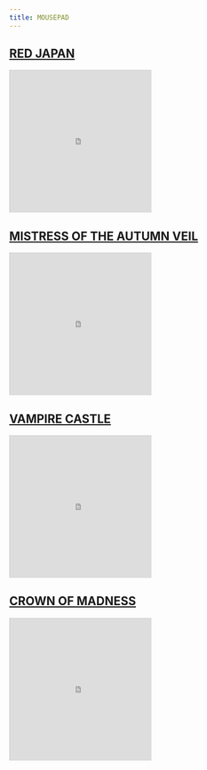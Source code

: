 ```yaml
---
title: MOUSEPAD
---
```


## [RED JAPAN](https://www.inkedgaming.com/products/red-japan-extended-mousepad?variant=42876984557768)

<div style="overflow:hidden;padding:0;position:relative;height:256;width:256;"><iframe 
style="-moz-transform: scale(0.25, 0.25); - webkit-transform: scale(0.25, 0.25); 
-o-transform: scale(0.25, 0.25);
-ms-transform: scale(0.25, 0.25);
transform: scale(0.25, 0.25); 
-moz-transform-origin: top left;
-webkit-transform-origin: top left;
-o-transform-origin: top left;-ms-transform-origin: top left;transform-origin: top left;" height=1024 width=1024 src="https://www.inkedgaming.com/cdn/shop/files/052Rayskinz-RedJapan_052A_1024x1024.jpg?v=1693423239"></iframe></div>

## [MISTRESS OF THE AUTUMN VEIL](https://www.inkedgaming.com/products/mistress-of-the-autumn-veil-extended-mousepad?variant=42897482318024)

<div style="overflow:hidden;padding:0;position:relative;height:256;width:256;"><iframe 
style="-moz-transform: scale(0.25, 0.25); - webkit-transform: scale(0.25, 0.25); 
-o-transform: scale(0.25, 0.25);
-ms-transform: scale(0.25, 0.25);
transform: scale(0.25, 0.25); 
-moz-transform-origin: top left;
-webkit-transform-origin: top left;
-o-transform-origin: top left;-ms-transform-origin: top left;transform-origin: top left;" height=1024 width=1024 src="https://www.inkedgaming.com/cdn/shop/files/052TheCuriographer-MistressOfTheAutumnVeil_052A_1024x1024.jpg?v=1695147712"></iframe></div>

## [VAMPIRE CASTLE](https://www.inkedgaming.com/products/moonlit-vampire-castle-extended-mousepad?variant=42165459878088)

<div style="overflow:hidden;padding:0;position:relative;height:256;width:256;"><iframe 
style="-moz-transform: scale(0.25, 0.25); - webkit-transform: scale(0.25, 0.25); 
-o-transform: scale(0.25, 0.25);
-ms-transform: scale(0.25, 0.25);
transform: scale(0.25, 0.25); 
-moz-transform-origin: top left;
-webkit-transform-origin: top left;
-o-transform-origin: top left;-ms-transform-origin: top left;transform-origin: top left;" height=1024 width=1024 src="https://www.inkedgaming.com/cdn/shop/products/052ClintCearley-MoonlitVampireCastle_1024x1024.jpg?v=1660932630"></iframe></div>

## [CROWN OF MADNESS](https://www.inkedgaming.com/products/crown-of-madness-extended-mousepad?variant=42949835456712)

<div style="overflow:hidden;padding:0;position:relative;height:256;width:256;"><iframe 
style="-moz-transform: scale(0.25, 0.25); - webkit-transform: scale(0.25, 0.25); 
-o-transform: scale(0.25, 0.25);
-ms-transform: scale(0.25, 0.25);
transform: scale(0.25, 0.25); 
-moz-transform-origin: top left;
-webkit-transform-origin: top left;
-o-transform-origin: top left;-ms-transform-origin: top left;transform-origin: top left;" height=1024 width=1024 src="https://www.inkedgaming.com/cdn/shop/files/052TheCuriographer-CrownofMadness_1024x1024.jpg?v=1697831332"></iframe></div>

